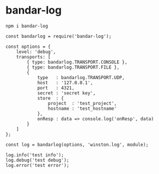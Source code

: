 # bandar-log

```npm i bandar-log```

```
const bandarlog = require('bandar-log');

const options = {
	level: 'debug',
	transports: [
		{ type: bandarlog.TRANSPORT.CONSOLE },
		{ type: bandarlog.TRANSPORT.FILE },
		{
			type   : bandarlog.TRANSPORT.UDP,
			host   : '127.0.0.1',
			port   : 4321,
			secret : 'secret key',
			store  : {
				project  : 'test_project',
				hostname : 'test_hostname'
			},
			onResp : data => console.log('onResp', data)
		}
	]
};

const log = bandarlog(options, 'winston.log', module);

log.info('test info');
log.debug('test debug');
log.error('test error');
```
